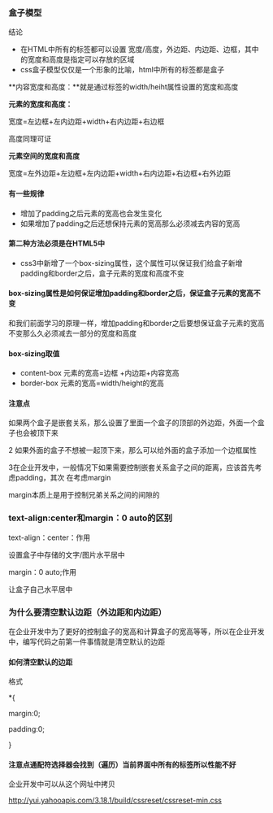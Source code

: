 ### 盒子模型

结论

* 在HTML中所有的标签都可以设置 宽度/高度，外边距、内边距、边框，其中的宽度和高度是指定可以存放的区域
* css盒子模型仅仅是一个形象的比喻，html中所有的标签都是盒子

**内容宽度和高度：**就是通过标签的width/heiht属性设置的宽度和高度

**元素的宽度和高度：**

宽度=左边框+左内边距+width+右内边距+右边框

高度同理可证

**元素空间的宽度和高度**

宽度=左外边距+左边框+左内边距+width+右内边距+右边框+右外边距

#### 有一些规律

* 增加了padding之后元素的宽高也会发生变化 
* 如果增加了padding之后还想保持元素的宽高那么必须减去内容的宽高

#### 第二种方法必须是在HTML5中

* css3中新增了一个box-sizing属性，这个属性可以保证我们给盒子新增padding和border之后，盒子元素的宽度和高度不变

#### box-sizing属性是如何保证增加padding和border之后，保证盒子元素的宽高不变

和我们前面学习的原理一样，增加padding和border之后要想保证盒子元素的宽高不变那么久必须减去一部分的宽度和高度

#### box-sizing取值

* content-box  元素的宽高=边框 +内边距+内容宽高
* border-box  元素的宽高=width/height的宽高

#### 注意点

如果两个盒子是嵌套关系，那么设置了里面一个盒子的顶部的外边距，外面一个盒子也会被顶下来

2 如果外面的盒子不想被一起顶下来，那么可以给外面的盒子添加一个边框属性

3在企业开发中，一般情况下如果需要控制嵌套关系盒子之间的距离，应该首先考虑padding，其次 在考虑margin

margin本质上是用于控制兄弟关系之间的间隙的

### text-align:center和margin：0 auto的区别

text-align：center：作用

设置盒子中存储的文字/图片水平居中

margin：0 auto;作用

让盒子自己水平居中

### 为什么要清空默认边距（外边距和内边距）

在企业开发中为了更好的控制盒子的宽高和计算盒子的宽高等等，所以在企业开发中，编写代码之前第一件事情就是清空默认的边距

#### 如何清空默认的边距

格式

\*{

margin:0;

padding:0;

}

#### 注意点通配符选择器会找到（遍历）当前界面中所有的标签所以性能不好

企业开发中可以从这个网址中拷贝

http://yui.yahooapis.com/3.18.1/build/cssreset/cssreset-min.css



